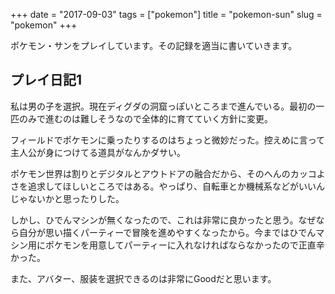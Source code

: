 +++
date = "2017-09-03"
tags = ["pokemon"]
title = "pokemon-sun"
slug = "pokemon"
+++

ポケモン・サンをプレイしています。その記録を適当に書いていきます。

## プレイ日記1

私は男の子を選択。現在ディグダの洞窟っぽいところまで進んでいる。最初の一匹のみで進むのは難しそうなので全体的に育てていく方針に変更。

フィールドでポケモンに乗ったりするのはちょっと微妙だった。控えめに言って主人公が身につけてる道具がなんかダサい。

ポケモン世界は割りとデジタルとアウトドアの融合だから、そのへんのカッコよさを追求してほしいところではある。やっぱり、自転車とか機械系などがいいんじゃないかと思ったりした。

しかし、ひでんマシンが無くなったので、これは非常に良かったと思う。なぜなら自分が思い描くパーティーで冒険を進めやすくなったから。今まではひでんマシン用にポケモンを用意してパーティーに入れなければならなかったので正直辛かった。

また、アバター、服装を選択できるのは非常にGoodだと思います。
	
